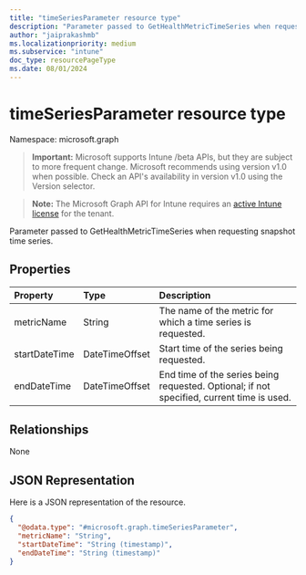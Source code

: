```yaml
---
title: "timeSeriesParameter resource type"
description: "Parameter passed to GetHealthMetricTimeSeries when requesting snapshot time series."
author: "jaiprakashmb"
ms.localizationpriority: medium
ms.subservice: "intune"
doc_type: resourcePageType
ms.date: 08/01/2024
---
```


# timeSeriesParameter resource type

Namespace: microsoft.graph

> **Important:** Microsoft supports Intune /beta APIs, but they are subject to more frequent change. Microsoft recommends using version v1.0 when possible. Check an API's availability in version v1.0 using the Version selector.

> **Note:** The Microsoft Graph API for Intune requires an [active Intune license](https://go.microsoft.com/fwlink/?linkid=839381) for the tenant.

Parameter passed to GetHealthMetricTimeSeries when requesting snapshot time series.

## Properties
|Property|Type|Description|
|:---|:---|:---|
|metricName|String|The name of the metric for which a time series is requested.|
|startDateTime|DateTimeOffset|Start time of the series being requested.|
|endDateTime|DateTimeOffset|End time of the series being requested. Optional; if not specified, current time is used.|

## Relationships
None

## JSON Representation
Here is a JSON representation of the resource.
<!-- {
  "blockType": "resource",
  "@odata.type": "microsoft.graph.timeSeriesParameter"
}
-->
``` json
{
  "@odata.type": "#microsoft.graph.timeSeriesParameter",
  "metricName": "String",
  "startDateTime": "String (timestamp)",
  "endDateTime": "String (timestamp)"
}
```